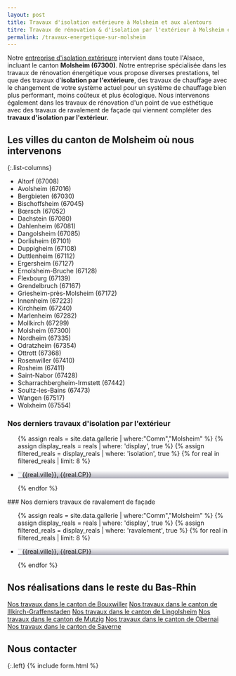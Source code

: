 ```yaml
---
layout: post
title: Travaux d'isolation extérieure à Molsheim et aux alentours
titre: Travaux de rénovation & d'isolation par l'extérieur à Molsheim et aux alentours
permalink: /travaux-energetique-sur-molsheim
---
```

Notre [entreprise d'isolation extérieure](/isolation-extérieure/) intervient dans toute l'Alsace, incluant le canton <strong>Molsheim (67300)</strong>. 
Notre entreprise spécialisée dans les travaux de rénovation énergétique vous propose diverses prestations, tel que des travaux d'<strong>isolation par l'extérieure</strong>, des travaux de chauffage avec le changement de votre système actuel pour un système de chauffage bien plus performant, moins coûteux et plus écologique. Nous intervenons également dans les travaux de rénovation d'un point de vue esthétique avec des travaux de ravalement de façade qui viennent compléter des <strong>travaux d'isolation par l'extérieur.</strong>
## Les villes du canton de Molsheim où nous intervenons

{:.list-columns}
- Altorf (67008) 
- Avolsheim (67016) 
- Bergbieten (67030) 
- Bischoffsheim (67045) 
- Bœrsch (67052) 
- Dachstein (67080) 
- Dahlenheim (67081) 
- Dangolsheim (67085) 
- Dorlisheim (67101) 
- Duppigheim (67108) 
- Duttlenheim (67112) 
- Ergersheim (67127) 
- Ernolsheim-Bruche (67128) 
- Flexbourg (67139) 
- Grendelbruch (67167) 
- Griesheim-près-Molsheim (67172) 
- Innenheim (67223) 
- Kirchheim (67240) 
- Marlenheim (67282) 
- Mollkirch (67299) 
- Molsheim (67300) 
- Nordheim (67335) 
- Odratzheim (67354) 
- Ottrott (67368) 
- Rosenwiller (67410) 
- Rosheim (67411) 
- Saint-Nabor (67428) 
- Scharrachbergheim-Irmstett (67442) 
- Soultz-les-Bains (67473) 
- Wangen (67517) 
- Wolxheim (67554)  

### Nos derniers travaux d'isolation par l'extérieur
  <ul class="grid four">
  	{% assign reals = site.data.gallerie | where:"Comm","Molsheim" %}
    {% assign display_reals = reals | where: 'display', true %}
    {% assign filtered_reals = display_reals | where: 'isolation', true %}
    {% for real in filtered_reals | limit: 8 %}
      <li class="item-grid realisation" onclick="closebox()" style="background-image: linear-gradient(0deg, rgba(2,0,36,0.3197872899159664) 0%, rgba(255,255,255,0) 100%),url(../assets/images/realisations/{{real.img}});" data-image="{{real.img}}" data-ville="{{real.ville}}" data-cp="{{real.CP}}">
        <img src="../assets/images/realisations/{{real.img}}" alt="travaux de rénovation de façade à {{real.ville}}" style="display: none;">
        <p><img src="../assets/images/icones/map-marker.png" width="10">{{real.ville}}, {{real.CP}}</p>
      </li>
    {% endfor %}
  </ul>
### Nos derniers travaux de ravalement de façade
  <ul class="grid four">
  	{% assign reals = site.data.gallerie | where:"Comm","Molsheim" %}
    {% assign display_reals = reals | where: 'display', true %}
    {% assign filtered_reals = display_reals | where: 'ravalement', true %}
    {% for real in filtered_reals | limit: 8 %}
      <li class="item-grid realisation" onclick="closebox()" style="background-image: linear-gradient(0deg, rgba(2,0,36,0.3197872899159664) 0%, rgba(255,255,255,0) 100%),url(../assets/images/realisations/{{real.img}});" data-image="{{real.img}}" data-ville="{{real.ville}}" data-cp="{{real.CP}}">
        <img src="../assets/images/realisations/{{real.img}}" alt="travaux de rénovation de façade à {{real.ville}}" style="display: none;">
        <p><img src="../assets/images/icones/map-marker.png" width="10">{{real.ville}}, {{real.CP}}</p>
      </li>
    {% endfor %}
  </ul>

## Nos réalisations dans le reste du Bas-Rhin
[Nos travaux dans le canton de Bouxwiller](/travaux-energetique-sur-bouxwiller)
[Nos travaux dans le canton de Illkirch-Graffenstaden](/travaux-energetique-sur-illkirch-graffenstaden)
[Nos travaux dans le canton de Lingolsheim](/travaux-energetique-sur-lingolsheim)
[Nos travaux dans le canton de Mutzig](/travaux-energetique-sur-mutzig)
[Nos travaux dans le canton de Obernai](/travaux-energetique-sur-obernai)
[Nos travaux dans le canton de Saverne](/travaux-energetique-sur-saverne)
## Nous contacter
{:.left}
{% include form.html %}